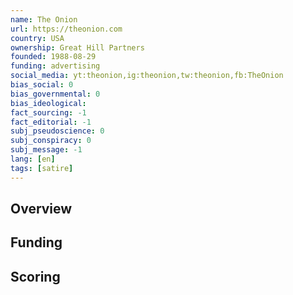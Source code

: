 ```yaml
---
name: The Onion
url: https://theonion.com
country: USA
ownership: Great Hill Partners
founded: 1988-08-29
funding: advertising
social_media: yt:theonion,ig:theonion,tw:theonion,fb:TheOnion
bias_social: 0
bias_governmental: 0
bias_ideological:
fact_sourcing: -1
fact_editorial: -1
subj_pseudoscience: 0
subj_conspiracy: 0
subj_message: -1
lang: [en]
tags: [satire]
---
```


## Overview

## Funding

## Scoring
